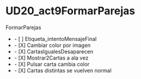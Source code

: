 # UD20_act9FormarParejas
FormarParejas
<ul>
  <li>    - [ ] Etiqueta_intentoMensajeFinal   </li>
   <li>   - [X] Cambiar color por imagen  </li>
  <li>    - [X] CartasIgualesDesaparecen </li> 
  <li>    - [X] Mostrar2Cartas a ala vez </li> 
  <li>    - [X] Pulsar carta cambia color </li> 
  <li>    - [X] Cartas distintas se vuelven normal </li> 
</ul>
